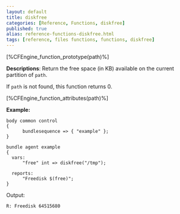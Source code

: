 ```yaml
---
layout: default
title: diskfree
categories: [Reference, Functions, diskfree]
published: true
alias: reference-functions-diskfree.html
tags: [reference, files functions, functions, diskfree]
---
```


[%CFEngine_function_prototype(path)%]

**Descriptions**: Return the free space (in KB) available on the current
partition of `path`.

If `path` is not found, this function returns 0.

[%CFEngine_function_attributes(path)%]

**Example:**  

```cf3
body common control
{
      bundlesequence => { "example" };
}

bundle agent example
{
  vars:
      "free" int => diskfree("/tmp");

  reports:
      "Freedisk $(free)";
}
```

Output:

```
R: Freedisk 64515680
```
